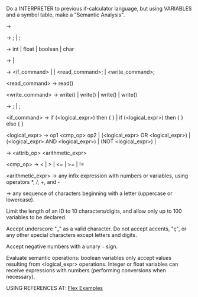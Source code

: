 Do a INTERPRETER to previous if-calculator language, but using VARIABLES and a symbol table, make a "Semantic Analysis".

<program> -> <declarations> <commands>

<declarations> -> <declaration>; | <declarations> <declaration>;

<declaration> -> int <ID> | float <ID> | boolean <ID> | char <ID>

<commands> -> <command> | <commands> <command>

<command> -> <if_command> | <attribs> | <read_command>; | <write_command>;

<read_command> -> read(<ID>)

<write_command> -> write(<ID>) | write(<NUM>) | write(<STRING>) | write(<CHAR>)

<attribs> -> <attrib>; | <attribs> <attrib>;

<if_command> -> if (<logical_expr>) then { <attrib> }
              | if (<logical_expr>) then { <attrib> } else { <attrib> }

<logical_expr> -> op1 <cmp_op> op2 
                | (<logical_expr> OR <logical_expr>) 
                | (<logical_expr> AND <logical_expr>) 
                | (NOT <logical_expr>) 
                | <ID>

<attrib> -> <variable> <attrib_op> <arithmetic_expr>

<cmp_op> -> < | > | <= | >= | !=

<arithmetic_expr> -> any infix expression with numbers or variables, using operators *, /, +, and -

<ID> -> any sequence of characters beginning with a letter (uppercase or lowercase).

Limit the length of an ID to 10 characters/digits, and allow only up to 100 variables to be declared.

Accept underscore "_" as a valid character.
Do not accept accents, "ç", or any other special characters except letters and digits.

Accept negative numbers with a unary `-` sign.

Evaluate semantic operations: boolean variables only accept values resulting from
<logical_expr> operations. Integer or float variables can receive expressions with numbers
(performing conversions when necessary).

USING REFERENCES AT: [Flex Examples](https://github.com/westes/flex/blob/master/examples/manual/pascal.lex)
